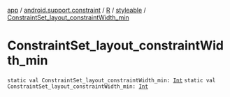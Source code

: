 [app](../../../index.md) / [android.support.constraint](../../index.md) / [R](../index.md) / [styleable](index.md) / [ConstraintSet_layout_constraintWidth_min](./-constraint-set_layout_constraint-width_min.md)

# ConstraintSet_layout_constraintWidth_min

`static val ConstraintSet_layout_constraintWidth_min: `[`Int`](https://kotlinlang.org/api/latest/jvm/stdlib/kotlin/-int/index.html)
`static val ConstraintSet_layout_constraintWidth_min: `[`Int`](https://kotlinlang.org/api/latest/jvm/stdlib/kotlin/-int/index.html)